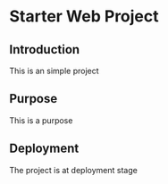 # Starter Web Project

## Introduction
This is an simple project

## Purpose
This is a purpose

## Deployment
The project is at deployment stage